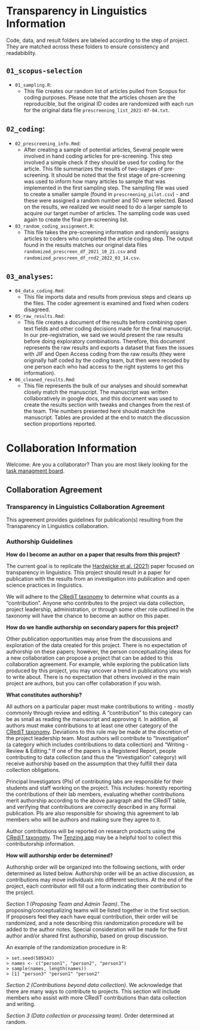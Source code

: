 # Transparency in Linguistics Information

Code, data, and result folders are labeled according to the step of project. They are matched across these folders to ensure consistency and readabiblity. 

## `01_scopus-selection` 

- `01_sampling.R`:
  - This file creates our random list of articles pulled from Scopus for coding purposes. Please note that the articles chosen are the reproducible, but the original ID codes are randomized with each run for the original data file `prescreening_list_2021-07-04.txt`. 

## `02_coding`:

- `02_prescreening_info.Rmd`:
  - After creating a sample of potential articles, Several people were involved in hand coding articles for pre-screening. This step involved a simple check if they should be used for coding for the article. This file summarizes the results of two-stages of pre-screening. It should be noted that the first stage of pre-screening was used to inform how many articles to sample that was implemented in the first sampling step. The sampling file was used to create a smaller sample (found in `prescreening_pilot.csv`) - and these were assigned a random number and 50 were selected. Based on the results, we realized we would need to do a larger sample to acquire our target number of articles. The sampling code was used again to create the final pre-screening list. 
- `03_random_coding_assignment.R`: 
  - This file takes the pre-screening information and randomly assigns articles to coders who completed the article coding step. The output found in the results matches our original data files `randomized_prescreen_df_2021_10_21.csv` and `randomized_prescreen_df_rnd2_2022_03_14.csv`. 
  
## `03_analyses`:

- `04_data_coding.Rmd`:
  - This file imports data and results from previous steps and cleans up the files. The coder agreement is examined and fixed when coders disagreed. 
- `05_raw_results.Rmd`:
  - This file creates a document of the results before combining open text fields and other coding decisions made for the final manuscript. In our pre-registration, we said we would present the raw results before doing exploratory combinations. Therefore, this document represents the raw results and exports a dataset that fixes the issues with JIF and Open Access coding from the raw results (they were originally half coded by the coding team, but then were recoded by one person each who had access to the right systems to get this information). 
- `06_cleaned_results.Rmd`: 
  - This file represents the bulk of our analyses and should somewhat closely match the manuscript. The manuscript was written collaboratively in google docs, and this document was used to create the results section with tweaks and changes from the rest of the team. THe numbers presented here should match the manuscript. Tables are provided at the end to match the discussion section proportions reported. 
  
# Collaboration Information

Welcome: Are you a collaborator? Than you are most likely looking for the [task managment board](https://github.com/troettge/Transparency-Ling/projects/1).

## Collaboration Agreement

### Transparency in Linguistics Collaboration Agreement

This agreement provides guidelines for publication(s) resulting from the Transparency in Linguistics collaboration. 

### Authorship Guidelines

**How do I become an author on a paper that results from this project?**

The current goal is to replicate the [Hardwicke et al. (2021)](https://journals.sagepub.com/doi/10.1177/1745691620979806) paper focused on transparency in linguistics. This project should result in a paper for publication with the results from an investigation into publication and open science practices in linguistics. 

We will adhere to the [CRediT taxonomy](https://www.cell.com/pb/assets/raw/shared/guidelines/CRediT-taxonomy.pdf) to determine what counts as a “contribution”. Anyone who contributes to the project via data collection, project leadership, administration, or through some other role outlined in the taxonomy will have the chance to become an author on this paper.

**How do we handle authorship on secondary papers for this project?**

Other publication opportunities may arise from the discussions and exploration of the data created for this project. There is no expectation of authorship on these papers; however, the person conceptualizing ideas for a new collaboration can propose a project that can be added to this collaboration agreement. For example, while exploring the publication lists produced by this project, you may uncover a trend in publications you wish to write about. There is no expectation that others involved in the main project are authors, but you can offer collaboration if you wish. 

**What constitutes authorship?**

All authors on a particular paper must make contributions to writing - mostly commonly through review and editing. A “contribution” to this category can be as small as reading the manuscript and approving it. In addition, all authors must make contributions to at least one other category of the [CRediT taxonomy](https://www.cell.com/pb/assets/raw/shared/guidelines/CRediT-taxonomy.pdf). Deviations to this rule may be made at the discretion of the project leadership team. Most authors will contribute to “Investigation” (a category which includes contributions to data collection) and “Writing - Review & Editing.” If one of the papers is a Registered Report, people contributing to data collection (and thus the “Investigation” category) will receive authorship based on the assumption that they fulfill their data collection obligations.

Principal Investigators (PIs) of contributing labs are responsible for their students and staff working on the project. This includes: honestly reporting the contributions of their lab members, evaluating whether contributions merit authorship according to the above paragraph and the CRediT table, and verifying that contributions are correctly described in any formal publication. PIs are also responsible for showing this agreement to lab members who will be authors and making sure they agree to it.

Author contributions will be reported on research products using the [CRediT taxonomy](https://www.cell.com/pb/assets/raw/shared/guidelines/CRediT-taxonomy.pdf). The [Tenzing app](https://osf.io/preprints/metaarxiv/b6ywe/) may be a helpful tool to collect this contributorship information.

**How will authorship order be determined?**

Authorship order will be organized into the following sections, with order determined as listed below. Authorship order will be an active discussion, as contributions may move individuals into different sections. At the end of the project, each contributor will fill out a form indicating their contribution to the project.

*Section 1 (Proposing Team and Admin Team)*. The proposing/conceptualizing teams will be listed together in the first section. If proposers feel they each have equal contribution, their order will be randomized, and a note describing this randomization procedure will be added to the author notes. Special consideration will be made for the first author and/or shared first authorship, based on group discussion. 

An example of the randomization procedure in R:

```
> set.seed(589343)
> names <- c("person1", "person2", "person3")
> sample(names, length(names))
> [1] "person3" "person1" "person2"
```

*Section 2 (Contributions beyond data collection)*. We acknowledge that there are many ways to contribute to projects. This section will include members who assist with more CRediT contributions than data collection and writing. 

*Section 3 (Data collection or processing team)*. Order determined at random.
